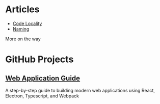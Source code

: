   
# Articles

* [Code Locality](/articles/Locality)
* [Naming](/articles/NamingCode)

More on the way

# GitHub Projects

## [Web Application Guide](https://github.com/GeoffCox/WebAppGuide)
A step-by-step guide to building modern web applications using React, Electron, Typescript, and Webpack




